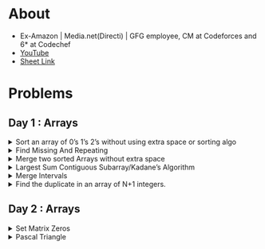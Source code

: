 # About

* Ex-Amazon | Media.net(Directi) | GFG employee, CM at Codeforces and 6* at Codechef
* [YouTube](https://www.youtube.com/watch?v=WNtzUR_MwUQ)
* [Sheet Link](https://docs.google.com/document/d/1SM92efk8oDl8nyVw8NHPnbGexTS9W-1gmTEYfEurLWQ) 

# Problems

## Day 1 : Arrays

<details>
<summary>Sort an array of 0’s 1’s 2’s without using extra space or sorting algo</summary>

* [cpp](code/cpp/012.cpp)

</details>

<details>
<summary>Find Missing And Repeating</summary>

* [cpp](code/cpp/find_missing_and_repeating.cpp)
</details>

<details>
<summary>Merge two sorted Arrays without extra space</summary>

* [cpp](code/cpp/array_merge_without_extra_space.cpp)
</details>

<details>
<summary>Largest Sum Contiguous Subarray/Kadane’s Algorithm</summary>

* [cpp](code/cpp/array_merge_without_extra_space.cpp)
</details>

<details>
<summary>Merge Intervals</summary>

* [cpp](code/cpp/merge_intervals.cpp)
</details>

<details>
<summary>Find the duplicate in an array of N+1 integers.</summary>

* [cpp](code/cpp/merge_intervals.cpp)
</details>

## Day 2 : Arrays

<details>
<summary>Set Matrix Zeros</summary>

* [cpp](code/cpp/set_matrix_zeroes.cpp)

</details>

<details>
<summary>Pascal Triangle</summary>

* [cpp](code/cpp/pascal_triangle.cpp)

</details>
